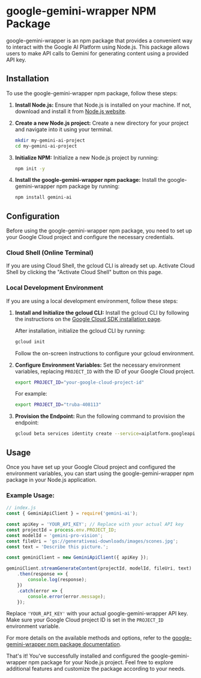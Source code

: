# google-gemini-wrapper NPM Package

google-gemini-wrapper is an npm package that provides a convenient way to interact with the Google AI Platform using Node.js. This package allows users to make API calls to Gemini for generating content using a provided API key.

## Installation

To use the google-gemini-wrapper npm package, follow these steps:

1. **Install Node.js:**
   Ensure that Node.js is installed on your machine. If not, download and install it from [Node.js website](https://nodejs.org/).

2. **Create a new Node.js project:**
   Create a new directory for your project and navigate into it using your terminal.

   ```bash
   mkdir my-gemini-ai-project
   cd my-gemini-ai-project
   ```

3. **Initialize NPM:**
   Initialize a new Node.js project by running:

   ```bash
   npm init -y
   ```

4. **Install the google-gemini-wrapper npm package:**
   Install the google-gemini-wrapper npm package by running:

   ```bash
   npm install gemini-ai
   ```

## Configuration

Before using the google-gemini-wrapper npm package, you need to set up your Google Cloud project and configure the necessary credentials.

### Cloud Shell (Online Terminal)

If you are using Cloud Shell, the gcloud CLI is already set up. Activate Cloud Shell by clicking the "Activate Cloud Shell" button on this page.

### Local Development Environment

If you are using a local development environment, follow these steps:

1. **Install and Initialize the gcloud CLI:**
   Install the gcloud CLI by following the instructions on the [Google Cloud SDK installation page](https://cloud.google.com/sdk/docs/install).

   After installation, initialize the gcloud CLI by running:

   ```bash
   gcloud init
   ```

   Follow the on-screen instructions to configure your gcloud environment.

2. **Configure Environment Variables:**
   Set the necessary environment variables, replacing `PROJECT_ID` with the ID of your Google Cloud project.

   ```bash
   export PROJECT_ID="your-google-cloud-project-id"
   ```

   For example:

   ```bash
   export PROJECT_ID="truba-408113"
   ```

3. **Provision the Endpoint:**
   Run the following command to provision the endpoint:

   ```bash
   gcloud beta services identity create --service=aiplatform.googleapis.com --project=$PROJECT_ID
   ```

## Usage

Once you have set up your Google Cloud project and configured the environment variables, you can start using the google-gemini-wrapper npm package in your Node.js application.

### Example Usage:

```javascript
// index.js
const { GeminiApiClient } = require('gemini-ai');

const apiKey = 'YOUR_API_KEY'; // Replace with your actual API key
const projectId = process.env.PROJECT_ID;
const modelId = 'gemini-pro-vision';
const fileUri = 'gs://generativeai-downloads/images/scones.jpg';
const text = 'Describe this picture.';

const geminiClient = new GeminiApiClient({ apiKey });

geminiClient.streamGenerateContent(projectId, modelId, fileUri, text)
    .then(response => {
        console.log(response);
    })
    .catch(error => {
        console.error(error.message);
    });
```

Replace `'YOUR_API_KEY'` with your actual google-gemini-wrapper API key. Make sure your Google Cloud project ID is set in the `PROJECT_ID` environment variable.

For more details on the available methods and options, refer to the [google-gemini-wrapper npm package documentation](https://github.com/your-username/gemini-ai).

That's it! You've successfully installed and configured the google-gemini-wrapper npm package for your Node.js project. Feel free to explore additional features and customize the package according to your needs.
